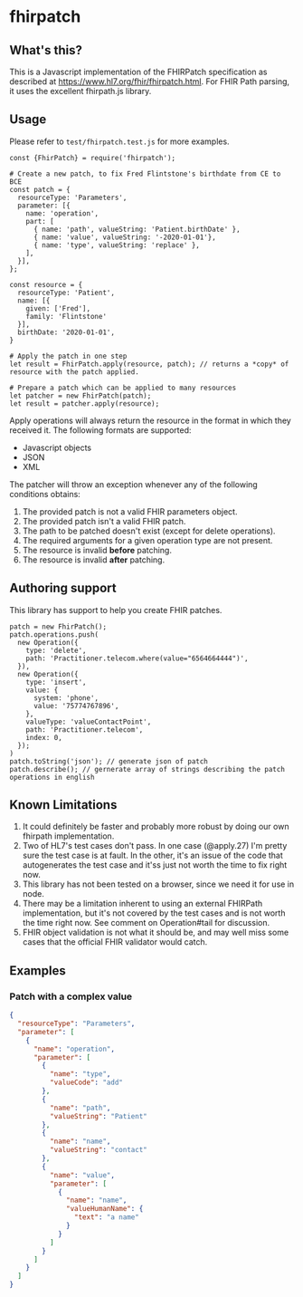 # fhirpatch

## What's this?
This is a Javascript implementation of the FHIRPatch specification as 
described at https://www.hl7.org/fhir/fhirpatch.html.  For FHIR Path 
parsing, it uses the excellent fhirpath.js library.

## Usage

Please refer to `test/fhirpatch.test.js` for more examples.

```
const {FhirPatch} = require('fhirpatch');

# Create a new patch, to fix Fred Flintstone's birthdate from CE to BCE
const patch = {
  resourceType: 'Parameters',
  parameter: [{
    name: 'operation',
    part: [
      { name: 'path', valueString: 'Patient.birthDate' },
      { name: 'value', valueString: '-2020-01-01'},
      { name: 'type', valueString: 'replace' },
    ],
  }],       
};

const resource = {
  resourceType: 'Patient',
  name: [{
    given: ['Fred'],
    family: 'Flintstone'
  }],
  birthDate: '2020-01-01',
}

# Apply the patch in one step
let result = FhirPatch.apply(resource, patch); // returns a *copy* of resource with the patch applied.

# Prepare a patch which can be applied to many resources
let patcher = new FhirPatch(patch);
let result = patcher.apply(resource);
```

Apply operations will always return the resource in the format in which they received it.  The following
formats are supported:

* Javascript objects
* JSON
* XML

The patcher will throw an exception whenever any of the following conditions obtains:

1. The provided patch is not a valid FHIR parameters object.
2. The provided patch isn't a valid FHIR patch.
3. The path to be patched doesn't exist (except for delete operations).
4. The required arguments for a given operation type are not present.
5. The resource is invalid **before** patching.
6. The resource is invalid **after** patching.

## Authoring support

This library has support to help you create FHIR patches.

```
patch = new FhirPatch();
patch.operations.push(
  new Operation({
    type: 'delete',
    path: 'Practitioner.telecom.where(value="6564664444")',    
  }),
  new Operation({
    type: 'insert',
    value: {
      system: 'phone',
      value: '75774767896',
    },
    valueType: 'valueContactPoint',
    path: 'Practitioner.telecom',
    index: 0,
  });
)
patch.toString('json'); // generate json of patch
patch.describe(); // gernerate array of strings describing the patch operations in english
```
## Known Limitations

1. It could definitely be faster and probably more robust by doing our own 
   fhirpath implementation.
2. Two of HL7's test cases don't pass.  In one case (@apply.27) I'm pretty 
   sure the test case is at fault.  In the other, it's an issue of the 
   code that autogenerates the test case and it'ss just not worth the time to 
   fix right now.
3. This library has not been tested on a browser, since we need it for use in node.
4. There may be a limitation inherent to using an external FHIRPath implementation,
   but it's not covered by the test cases and is not worth the time right now.  See 
   comment on Operation#tail for discussion.
5. FHIR object validation is not what it should be, and may well miss some cases
   that the official FHIR validator would catch.

## Examples

### Patch with a complex value

```json
{
  "resourceType": "Parameters",
  "parameter": [
    {
      "name": "operation",
      "parameter": [
        {
          "name": "type",
          "valueCode": "add"
        },
        {
          "name": "path",
          "valueString": "Patient"
        },
        {
          "name": "name",
          "valueString": "contact"
        },
        {
          "name": "value",
          "parameter": [
            {
              "name": "name",
              "valueHumanName": {
                "text": "a name"
              }
            }
          ]
        }
      ]
    }
  ]
}
```
